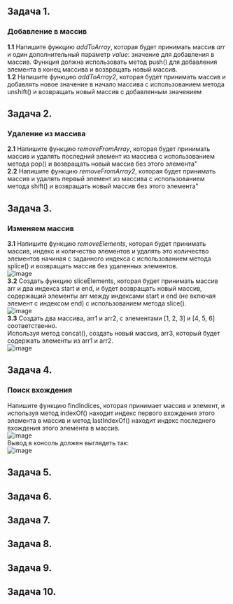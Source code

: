 ## Задача 1.   
### Добавление в массив  
**1.1** Напишите функцию _addToArray_, которая будет принимать массив _arr_ и один дополнительный параметр _value_: значение для добавления в массив. Функция должна использовать метод push() для добавления элемента в конец массива и возвращать новый массив.  
**1.2**  Напишите функцию _addToArray2_, которая будет принимать массив и добавлять новое значение в начало массива с использованием метода unshift() и возвращать новый массив с добавленным значением  

## Задача 2.   
### Удаление из массива  
**2.1** Напишите функцию _removeFromArray_, которая будет принимать массив и удалять последний элемент из массива с использованием метода pop() и возвращать новый массив без этого элемента"  
**2.2** Напишите функцию _removeFromArray2_, которая будет принимать массив и удалять первый элемент из массива с использованием метода shift() и возвращать новый массив без этого элемента"  

## Задача 3.   
### Изменяем массив  
**3.1**  Напишите функцию _removeElements_, которая будет принимать массив, индекс и количество элементов и удалять это количество элементов начиная с заданного индекса с использованием метода splice() и возвращать массив без удаленных элементов.  
![image](https://user-images.githubusercontent.com/113675674/215050921-5713966e-7e7e-45e5-a843-72b2eeb721a2.png)  
**3.2** Создать функцию sliceElements, которая будет принимать массив arr и два индекса start и end, и будет возвращать новый массив, содержащий элементы arr между индексами start и end (не включая элемент с индексом end) с использованием метода slice().  
![image](https://user-images.githubusercontent.com/113675674/215050890-d23e4bec-b474-45c0-8b1f-273738090b5e.png)  
**3.3**
Создать два массива, arr1 и arr2, с элементами [1, 2, 3] и [4, 5, 6] соответственно.  
Используя метод concat(), создать новый массив, arr3, который будет содержать элементы из arr1 и arr2.  
![image](https://user-images.githubusercontent.com/113675674/215051930-ec4f95a4-6db9-430d-9ef7-5120633b5fd5.png)  

## Задача 4.   
### Поиск вхождения  
Напишите функцию findIndices, которая принимает массив и элемент, и используя метод indexOf() находит индекс первого вхождения этого элемента в массив и метод lastIndexOf() находит индекс последнего вхождения этого элемента в массив.  
![image](https://user-images.githubusercontent.com/113675674/215058978-1fc8651c-1d6c-4700-9be5-fdf18ff08b6a.png)  
Вывод в консоль должен выглядеть так:  
![image](https://user-images.githubusercontent.com/113675674/215059095-f7e8d8d3-ec29-4e84-b045-7f713bf47ac2.png)  



## Задача 5.   
### 

## Задача 6.   
### 

## Задача 7.   
### 

## Задача 8.   
### 

## Задача 9.   
### 

## Задача 10.   
### 
